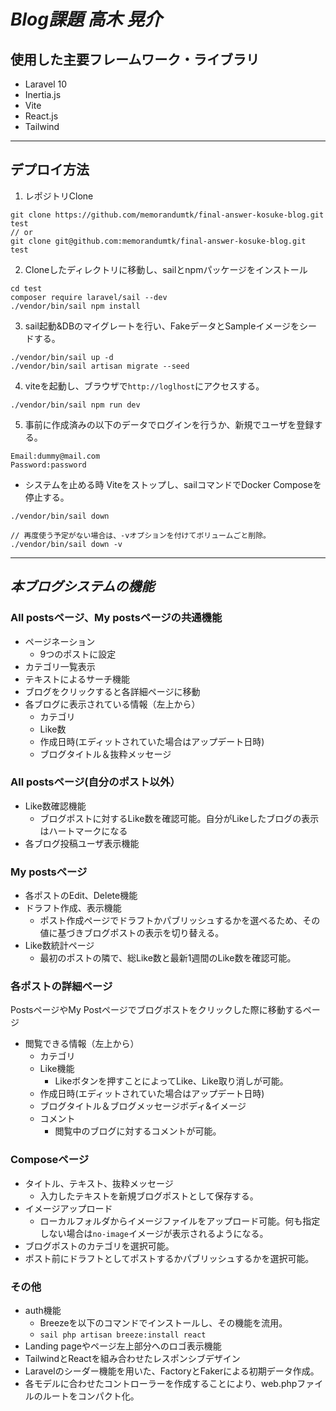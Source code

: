 # *Blog課題  高木 晃介*

## 使用した主要フレームワーク・ライブラリ

- Laravel 10
- Inertia.js
- Vite
- React.js
- Tailwind

---

## デプロイ方法

1. レポジトリClone

```text
git clone https://github.com/memorandumtk/final-answer-kosuke-blog.git test
// or
git clone git@github.com:memorandumtk/final-answer-kosuke-blog.git test
```

2. Cloneしたディレクトリに移動し、sailとnpmパッケージをインストール

```text
cd test
composer require laravel/sail --dev
./vendor/bin/sail npm install
```

3. sail起動&DBのマイグレートを行い、FakeデータとSampleイメージをシードする。

```text
./vendor/bin/sail up -d
./vendor/bin/sail artisan migrate --seed
```

4. viteを起動し、ブラウザで`http://loglhost`にアクセスする。

```text
./vendor/bin/sail npm run dev
```

5. 事前に作成済みの以下のデータでログインを行うか、新規でユーザを登録する。

```text
Email:dummy@mail.com
Password:password
```

- システムを止める時
Viteをストップし、sailコマンドでDocker Composeを停止する。
```text
./vendor/bin/sail down

// 再度使う予定がない場合は、-vオプションを付けてボリュームごと削除。
./vendor/bin/sail down -v
```


---

## ***本ブログシステムの機能***

### All postsページ、My postsページの共通機能
- ページネーション
  - 9つのポストに設定
- カテゴリ一覧表示
- テキストによるサーチ機能
- ブログをクリックすると各詳細ページに移動
- 各ブログに表示されている情報（左上から）
    - カテゴリ
    - Like数
    - 作成日時(エディットされていた場合はアップデート日時)
    - ブログタイトル＆抜粋メッセージ

### All postsページ(自分のポスト以外）

- Like数確認機能
  - ブログポストに対するLike数を確認可能。自分がLikeしたブログの表示はハートマークになる
- 各ブログ投稿ユーザ表示機能

### My postsページ

- 各ポストのEdit、Delete機能
- ドラフト作成、表示機能
  - ポスト作成ページでドラフトかパブリッシュするかを選べるため、その値に基づきブログポストの表示を切り替える。
- Like数統計ページ
  - 最初のポストの隣で、総Like数と最新1週間のLike数を確認可能。

### 各ポストの詳細ページ
PostsページやMy Postページでブログポストをクリックした際に移動するページ
- 閲覧できる情報（左上から）
    - カテゴリ
    - Like機能
        - Likeボタンを押すことによってLike、Like取り消しが可能。
    - 作成日時(エディットされていた場合はアップデート日時)
    - ブログタイトル＆ブログメッセージボディ&イメージ
    - コメント
        - 閲覧中のブログに対するコメントが可能。
      
### Composeページ

- タイトル、テキスト、抜粋メッセージ
    - 入力したテキストを新規ブログポストとして保存する。
- イメージアップロード
    - ローカルフォルダからイメージファイルをアップロード可能。何も指定しない場合は`no-image`イメージが表示されるようになる。
- ブログポストのカテゴリを選択可能。
- ポスト前にドラフトとしてポストするかパブリッシュするかを選択可能。

### その他
- auth機能
  - Breezeを以下のコマンドでインストールし、その機能を流用。
  - `sail php artisan breeze:install react`
- Landing pageやページ左上部分へのロゴ表示機能
- TailwindとReactを組み合わせたレスポンシブデザイン
- Laravelのシーダー機能を用いた、FactoryとFakerによる初期データ作成。
- 各モデルに合わせたコントローラーを作成することにより、web.phpファイルのルートをコンパクト化。
